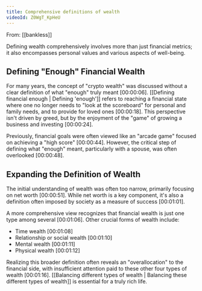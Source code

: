 ```yaml
---
title: Comprehensive definitions of wealth
videoId: Z0WgT_KpHeU
---
```


From: [[bankless]] <br/> 

Defining wealth comprehensively involves more than just financial metrics; it also encompasses personal values and various aspects of well-being.

## Defining "Enough" Financial Wealth

For many years, the concept of "crypto wealth" was discussed without a clear definition of what "enough" truly meant <a class="yt-timestamp" data-t="00:00:06">[00:00:06]</a>. [[Defining financial enough | Defining 'enough']] refers to reaching a financial state where one no longer needs to "look at the scoreboard" for personal and family needs, and to provide for loved ones <a class="yt-timestamp" data-t="00:00:18">[00:00:18]</a>. This perspective isn't driven by greed, but by the enjoyment of the "game" of growing a business and investing <a class="yt-timestamp" data-t="00:00:24">[00:00:24]</a>.

Previously, financial goals were often viewed like an "arcade game" focused on achieving a "high score" <a class="yt-timestamp" data-t="00:00:44">[00:00:44]</a>. However, the critical step of defining what "enough" meant, particularly with a spouse, was often overlooked <a class="yt-timestamp" data-t="00:00:48">[00:00:48]</a>.

## Expanding the Definition of Wealth

The initial understanding of wealth was often too narrow, primarily focusing on net worth <a class="yt-timestamp" data-t="00:00:51">[00:00:51]</a>. While net worth is a key component, it's also a definition often imposed by society as a measure of success <a class="yt-timestamp" data-t="00:01:01">[00:01:01]</a>.

A more comprehensive view recognizes that financial wealth is just one type among several <a class="yt-timestamp" data-t="00:01:06">[00:01:06]</a>. Other crucial forms of wealth include:
*   Time wealth <a class="yt-timestamp" data-t="00:01:08">[00:01:08]</a>
*   Relationship or social wealth <a class="yt-timestamp" data-t="00:01:10">[00:01:10]</a>
*   Mental wealth <a class="yt-timestamp" data-t="00:01:11">[00:01:11]</a>
*   Physical wealth <a class="yt-timestamp" data-t="00:01:12">[00:01:12]</a>

Realizing this broader definition often reveals an "overallocation" to the financial side, with insufficient attention paid to these other four types of wealth <a class="yt-timestamp" data-t="00:01:16">[00:01:16]</a>. [[Balancing different types of wealth | Balancing these different types of wealth]] is essential for a truly rich life.